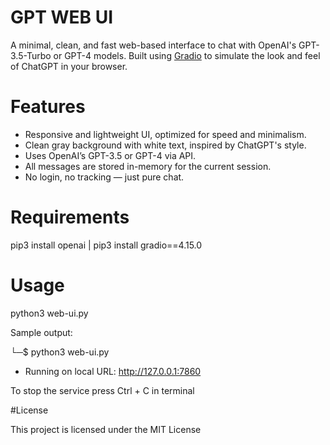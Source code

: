 # GPT WEB UI

A minimal, clean, and fast web-based interface to chat with OpenAI's GPT-3.5-Turbo or GPT-4 models. 
Built using [Gradio](https://www.gradio.app/) to simulate the look and feel of ChatGPT in your browser.

# Features

- Responsive and lightweight UI, optimized for speed and minimalism.
- Clean gray background with white text, inspired by ChatGPT's style.
- Uses OpenAI’s GPT-3.5 or GPT-4 via API.
- All messages are stored in-memory for the current session.
- No login, no tracking — just pure chat.

# Requirements

pip3 install openai | pip3 install gradio==4.15.0

# Usage

python3 web-ui.py

Sample output:

└─$ python3 web-ui.py 
* Running on local URL:  http://127.0.0.1:7860

To stop the service press Ctrl + C in terminal

#License 

This project is licensed under the MIT License
